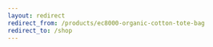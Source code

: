 ```yaml
---
layout: redirect
redirect_from: /products/ec8000-organic-cotton-tote-bag
redirect_to: /shop
---
```

